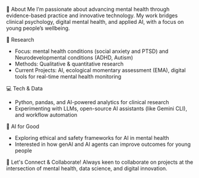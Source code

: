 👋 About Me
I’m passionate about advancing mental health through evidence-based practice and innovative technology. My work bridges clinical psychology, digital mental health, and applied AI, with a focus on young people’s wellbeing.

🔬 Research
- Focus: mental health conditions (social anxiety and PTSD) and Neurodevelopmental conditions (ADHD, Autism)
- Methods: Qualitative & quantitative research
- Current Projects: AI, ecological momentary assessment (EMA), digital tools for real-time mental health monitoring

💻 Tech & Data
- Python, pandas, and AI-powered analytics for clinical research
- Experimenting with LLMs, open-source AI assistants (like Gemini CLI), and workflow automation

🤖 AI for Good
- Exploring ethical and safety frameworks for AI in mental health
- Interested in how genAI and AI agents can improve outcomes for young people

🚀 Let's Connect & Collaborate!
Always keen to collaborate on projects at the intersection of mental health, data science, and digital innovation.
